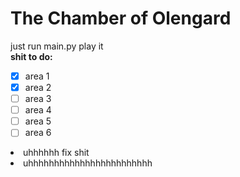 # The Chamber of Olengard
just run main.py play it\
**shit to do:**
- [x] area 1
- [x] area 2
- [ ] area 3
- [ ] area 4
- [ ] area 5
- [ ] area 6
<li>uhhhhhh fix shit</li>
<li>uhhhhhhhhhhhhhhhhhhhhhhhh</li>
</ul>
